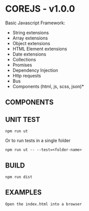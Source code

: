 COREJS - v1.0.0
===============

Basic Javascript Framework: 

- String extensions
- Array extensions
- Object extensions
- HTML Element extensions
- Date extensions
- Collections
- Promises
- Dependency Injection
- Http requests
- Bus
- Components (html, js, scss, json)*

COMPONENTS
----------



UNIT TEST
---------
```
npm run ut
```

Or to run tests in a single folder
```
npm run ut -- --test=<folder-name>
```

BUILD
-----
```
npm run dist
```

EXAMPLES
-----
```
Open the index.html into a browser
```
